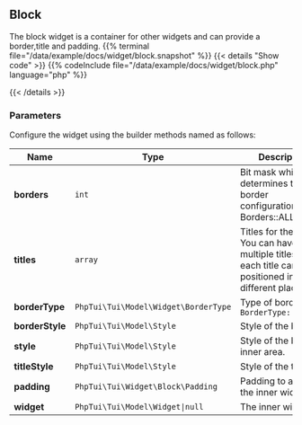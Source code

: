 ## Block

The block widget is a container for other widgets and can provide a border,title and padding.
{{% terminal file="/data/example/docs/widget/block.snapshot" %}}
{{< details "Show code"  >}}
{{% codeInclude file="/data/example/docs/widget/block.php" language="php" %}}

{{< /details >}}
### Parameters

Configure the widget using the builder methods named as follows:

| Name | Type | Description |
| --- | --- | --- |
| **borders** | `int` | Bit mask which determines the border configuration, e.g. Borders::ALL |
| **titles** | `array` | Titles for the block. You can have multiple titles and each title canbe positioned in a different place. |
| **borderType** | `PhpTui\Tui\Model\Widget\BorderType` | Type of border, e.g. `BorderType::Rounded` |
| **borderStyle** | `PhpTui\Tui\Model\Style` | Style of the border. |
| **style** | `PhpTui\Tui\Model\Style` | Style of the block's inner area. |
| **titleStyle** | `PhpTui\Tui\Model\Style` | Style of the titles. |
| **padding** | `PhpTui\Tui\Widget\Block\Padding` | Padding to apply to the inner widget. |
| **widget** | `PhpTui\Tui\Model\Widget\|null` | The inner widget. |